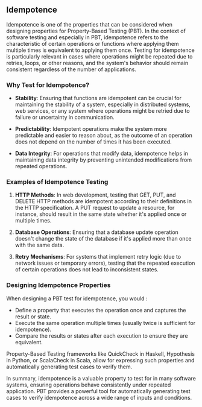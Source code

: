 ## Idempotence

Idempotence is one of the properties that can be considered when designing properties for Property-Based Testing (PBT). In the context of software testing and especially in PBT, idempotence refers to the characteristic of certain operations or functions where applying them multiple times is equivalent to applying them once. Testing for idempotence is particularly relevant in cases where operations might be repeated due to retries, loops, or other reasons, and the system's behavior should remain consistent regardless of the number of applications.

### Why Test for Idempotence?

- **Stability**: Ensuring that functions are idempotent can be crucial for maintaining the stability of a system, especially in distributed systems, web services, or any system where operations might be retried due to failure or uncertainty in communication.
  
- **Predictability**: Idempotent operations make the system more predictable and easier to reason about, as the outcome of an operation does not depend on the number of times it has been executed.
  
- **Data Integrity**: For operations that modify data, idempotence helps in maintaining data integrity by preventing unintended modifications from repeated operations.

### Examples of Idempotence Testing

1. **HTTP Methods**: In web development, testing that GET, PUT, and DELETE HTTP methods are idempotent according to their definitions in the HTTP specification. A PUT request to update a resource, for instance, should result in the same state whether it's applied once or multiple times.

2. **Database Operations**: Ensuring that a database update operation doesn't change the state of the database if it's applied more than once with the same data.

3. **Retry Mechanisms**: For systems that implement retry logic (due to network issues or temporary errors), testing that the repeated execution of certain operations does not lead to inconsistent states.

### Designing Idempotence Properties

When designing a PBT test for idempotence, you would :

- Define a property that executes the operation once and captures the result or state.
- Execute the same operation multiple times (usually twice is sufficient for idempotence).
- Compare the results or states after each execution to ensure they are equivalent.

Property-Based Testing frameworks like QuickCheck in Haskell, Hypothesis in Python, or ScalaCheck in Scala, allow for expressing such properties and automatically generating test cases to verify them.

In summary, idempotence is a valuable property to test for in many software systems, ensuring operations behave consistently under repeated application. PBT provides a powerful tool for automatically generating test cases to verify idempotence across a wide range of inputs and conditions.
